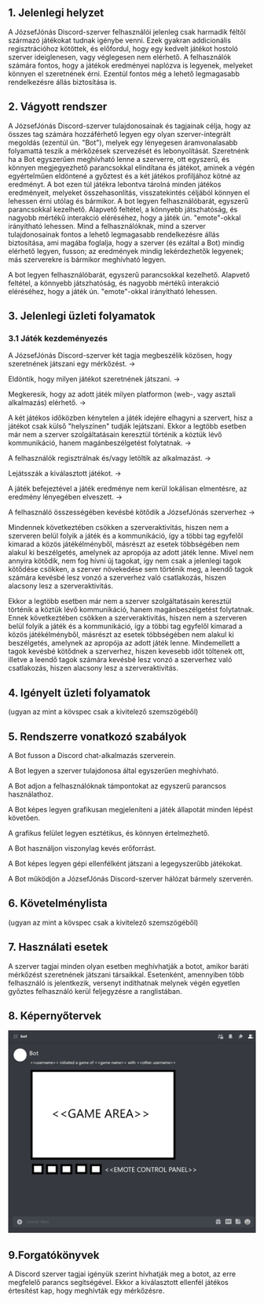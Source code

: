 ## 1. Jelenlegi helyzet

A JózsefJónás Discord-szerver felhasználói jelenleg csak harmadik féltől származó játékokat tudnak igénybe venni. Ezek gyakran addicionális regisztrációhoz kötöttek, és előfordul, hogy egy kedvelt játékot hostoló szerver ideiglenesen, vagy véglegesen nem elérhető. A felhasználók számára fontos, hogy a játékok eredményei naplózva is legyenek, melyeket könnyen el szeretnének érni. Ezentúl fontos még a lehető legmagasabb rendelkezésre állás biztosítása is.

## 2. Vágyott rendszer

A JózsefJónás Discord-szerver tulajdonosainak és tagjainak célja, hogy az összes tag számára hozzáférhető legyen egy olyan szerver-integrált megoldás (ezentúl ún. "Bot"), melyek egy lényegesen áramvonalasabb folyamattá teszik a mérkőzések szervezését és lebonyolítását. 
Szeretnénk ha a Bot egyszerűen meghívható lenne a szerverre, ott egyszerű, és könnyen megjegyezhető parancsokkal elindítana és játékot, aminek a végén egyértelműen eldöntené a győztest és a két játékos profiljához kötné az eredményt. A bot ezen túl játékra lebontva tárolná minden játékos eredményeit, melyeket összehasonlítás, visszatekintés céljából könnyen el lehessen érni utólag és bármikor. 
A bot legyen felhasználóbarát, egyszerű parancsokkal kezelhető. Alapvető feltétel, a könnyebb játszhatóság, és nagyobb mértékű interakció eléréséhez, hogy a játék ún. "emote"-okkal irányítható lehessen.
Mind a felhasználóknak, mind a szerver tulajdonosainak fontos a lehető legmagasabb rendelkezésre állás biztosítása, ami magába foglalja, hogy a szerver (és ezáltal a Bot) mindig elérhető legyen, fusson; az eredmények mindig lekérdezhetők legyenek; más szerverekre is bármikor meghívható legyen.

A bot legyen felhasználóbarát, egyszerű parancsokkal kezelhető. Alapvető feltétel, a könnyebb játszhatóság, és nagyobb mértékű interakció eléréséhez, hogy a játék ún. "emote"-okkal irányítható lehessen.


## 3. Jelenlegi üzleti folyamatok

### 3.1 Játék kezdeményezés

A JózsefJónás Discord-szerver két tagja megbeszélik közösen, hogy szeretnének játszani egy mérkőzést. -> 

Eldöntik, hogy milyen játékot szeretnének játszani. ->

Megkeresik, hogy az adott játék milyen platformon (web-, vagy asztali alkalmazás) elérhető. ->

A két játékos időközben kénytelen a játék idejére elhagyni a szervert, hisz a játékot csak külső "helyszínen" tudják lejátszani.
Ekkor a legtöbb esetben már nem a szerver szolgáltatásain keresztül történik a köztük lévő kommunikáció, hanem magánbeszélgetést folytatnak. ->

A felhasználók regisztrálnak és/vagy letöltik az alkalmazást. ->

Lejátsszák a kiválasztott játékot. ->

A játék befejeztével a játék eredménye nem kerül lokálisan elmentésre, az eredmény lényegében elveszett. ->

A felhasználó összességében kevésbé kötődik a JózsefJónás szerverhez ->

Mindennek következtében csökken a szerveraktivitás, hiszen nem a szerveren belül folyik a játék és a kommunikáció, így a többi tag egyfelől kimarad a közös játékélményből, másrészt az esetek többségében nem alakul ki beszélgetés, amelynek az apropója az adott játék lenne. Mivel nem annyira kötődik, nem fog hívni új tagokat, így nem csak a jelenlegi tagok kötődése csökken, a szerver növekedése sem történik meg, a leendő tagok számára kevésbé lesz vonzó a szerverhez való csatlakozás, hiszen alacsony lesz a szerveraktivitás.

Ekkor a legtöbb esetben már nem a szerver szolgáltatásain keresztül történik a köztük lévő kommunikáció, hanem magánbeszélgetést folytatnak.
Ennek következtében csökken a szerveraktivitás, hiszen nem a szerveren belül folyik a játék és a kommunikáció, így a többi tag egyfelől kimarad a közös játékélményből, másrészt az esetek többségében nem alakul ki beszélgetés, amelynek az apropója az adott játék lenne.
Mindemellett a tagok kevésbé kötődnek a szerverhez, hiszen kevesebb időt töltenek ott, illetve a leendő tagok számára kevésbé lesz vonzó a szerverhez való csatlakozás, hiszen alacsony lesz a szerveraktivitás.

## 4. Igényelt üzleti folyamatok

(ugyan az mint a kövspec csak a kivitelező szemszögéből)


## 5. Rendszerre vonatkozó szabályok

A Bot fusson a Discord chat-alkalmazás szerverein.

A Bot legyen a szerver tulajdonosa által egyszerűen meghívható.

A Bot adjon a felhasználóknak támpontokat az egyszerű parancsos használathoz.

A Bot képes legyen grafikusan megjeleníteni a játék állapotát minden lépést követően.

A grafikus felület legyen esztétikus, és könnyen értelmezhető.

A Bot használjon viszonylag kevés erőforrást.

A Bot képes legyen gépi ellenfélként játszani a legegyszerűbb játékokat.

A Bot működjön a JózsefJónás Discord-szerver hálózat bármely szerverén.


## 6. Követelménylista

(ugyan az mint a kövspec csak a kivitelező szemszögéből)


## 7. Használati esetek

A szerver tagjai minden olyan esetben meghívhatják a botot, amikor baráti mérkőzést szeretnének játszani társaikkal. Esetenként, amennyiben több felhasználó is jelentkezik, versenyt indíthatnak melynek végén egyetlen győztes felhasználó kerül feljegyzésre a ranglistában.

## 8. Képernyőtervek

![Képernyőterv](/img/discord_bot_sketch.png)

## 9.Forgatókönyvek

A Discord szerver tagjai igényük szerint hívhatják meg a botot, az erre megfelelő parancs segítségével. Ekkor a kiválasztott ellenfél játékos értesítést kap, hogy meghívták egy mérkőzésre.
